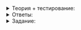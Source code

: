 <details>
<summary>Теория + тестирование:</summary>

# Работаем с массивами

Представьте, что вы с друзьями решили сходить в кино, и каждый из вас независимо от других купил билет на сайте кинотеатра. Придя на сеанс вы, скорее всего, обнаружите, что сидите не все вместе, а как повезёт. В тёмном зале единственный способ найти ваших друзей — это знать, на каких местах они сидят.

Так как даже тупой карандаш лучше острой памяти, вы решаете записать места друг друга до входа в зал. На беду у всех разрядились телефоны, но у каждого из вас есть небольшой лист бумаги, вмещающий информацию только об одном месте. Поэтому все кроме одного записывают ряд и номер места кого-нибудь из друзей так, чтобы не было повторов.

![1.png](https://github.com/AYglazk0v/practicum_Cpp_developer/blob/main/sprint6/%D0%9E%D0%B4%D0%BD%D0%BE%D1%81%D0%B2%D1%8F%D0%B7%D0%BD%D1%8B%D0%B9_%D1%81%D0%BF%D0%B8%D1%81%D0%BE%D0%BA/%D0%A0%D0%B0%D0%B1%D0%BE%D1%82%D0%B0%D0%B5%D0%BC_%D1%81_%D0%BC%D0%B0%D1%81%D1%81%D0%B8%D0%B2%D0%B0%D0%BC%D0%B8/img/1.png?raw=true)


_Пример расположения зрителей в зале_

Оставим за скобками культурный аспект передвижения по залу во время сеанса и подумаем. Если вы хотите найти своего k-го друга, придётся дойти до первого человека, записанного на вашем листе бумаги, узнать у него номер места следующего и двигаться так до тех пор, пока не пройдёте k человек.

Очевидно, что чем больше компания, тем больше в среднем вы будете затрачивать времени, чтобы дойти до нужного друга.

Эта аналогия описывает процесс доступа к элементу односвязного списка по его порядковому номеру. Каждый узел односвязного списка может быть в произвольном месте динамической памяти. Поэтому для связи между ними приходится хранить указатель на следующий узел списка. Чтобы добраться до  `i`-го элемента, нужно последовательно передвигаться с начала списка, пока не пройдёте  `i - 1`  предыдущих элементов. Можно сказать, что односвязный список имеет линейное время доступа к элементу по его порядковому номеру или сложность O(N).

### Знакомьтесь, массивы

Наилучшим решением было бы всем сразу купить билеты на соседние места на одном ряду.

![2.png](https://github.com/AYglazk0v/practicum_Cpp_developer/blob/main/sprint6/%D0%9E%D0%B4%D0%BD%D0%BE%D1%81%D0%B2%D1%8F%D0%B7%D0%BD%D1%8B%D0%B9_%D1%81%D0%BF%D0%B8%D1%81%D0%BE%D0%BA/%D0%A0%D0%B0%D0%B1%D0%BE%D1%82%D0%B0%D0%B5%D0%BC_%D1%81_%D0%BC%D0%B0%D1%81%D1%81%D0%B8%D0%B2%D0%B0%D0%BC%D0%B8/img/2.png?raw=true)

_Когда зрители сидят в одном ряду, найти нужного человека проще_

В этом случае каждому человеку достаточно знать, где находится его кресло относительно кресла с наименьшим номером. Ваше кресло — третье слева, если считать с нуля. Значит, чтобы дойти до Даши, которая сидит на пятом, нужно перейти на два кресла вправо. Листочки бумаги уже не понадобятся — всё упрощается, когда купленные места расположены последовательно.

Структура данных, где все элементы имеют одинаковый размер и хранятся в непрерывной области памяти один за другим, называется массивом. Доступ к элементу массива осуществляется по его индексу.

Зная адрес  `begin`  начала массива и размер  `item_size`  одного элемента, легко вычислить адрес k-го элемента:  `addr(k) = begin + item_size * k`


![3.png](https://github.com/AYglazk0v/practicum_Cpp_developer/blob/main/sprint6/%D0%9E%D0%B4%D0%BD%D0%BE%D1%81%D0%B2%D1%8F%D0%B7%D0%BD%D1%8B%D0%B9_%D1%81%D0%BF%D0%B8%D1%81%D0%BE%D0%BA/%D0%A0%D0%B0%D0%B1%D0%BE%D1%82%D0%B0%D0%B5%D0%BC_%D1%81_%D0%BC%D0%B0%D1%81%D1%81%D0%B8%D0%B2%D0%B0%D0%BC%D0%B8/img/3.png?raw=true)


_Массив из 10 элементов размером 4 байта каждый_

На иллюстрации показан массив из десяти элементов, каждый из которых занимает в памяти четыре байта. Элемент с индексом 7 располагается по адресу:

`0x0000000000400004 + 7*4 = 0x0000000000400004 + 0x1c = 0x0000000000400020`

Такая структура данных используется контейнером  `vector`. Вот почему время доступа к любому элементу вектора имеет сложность O(1): чтобы узнать адрес любого элемента массива, достаточно одного сложения с умножением.

Работа с массивами доступна не только классу  `vector`. Самый простой способ создать массив — объявить переменную и указать после её имени размер массива в квадратных скобках. Этот массив располагается в автоматической или статической области памяти, в зависимости от места своего объявления:

```cpp
// Массив из 10 int-ов со статическим временем жизни
int global_array[10];

int main() {
    // Массив из 5 int-ов с автоматическим временем жизни
    int numbers[5];

    numbers[2] = 3;
}

```

Размер массива в статической или автоматической области памяти должен быть константой времени компиляции. Компилятору нужно знать размер кадра стека функции, которая использует массивы.

Увеличить или уменьшить размер такого массива нельзя — сколько в нём было элементов при объявлении, столько останется до окончания его времени жизни. Операций копирования и присваивания для массивов тоже нет.

Эти ограничения связаны с тем, что C++ унаследовал массивы от своего предшественника, языка C. Их и называют C-массивы.

Когда работаете с массивами переменного размера в C++, выбирайте контейнер  `vector`. Для хранения небольших массивов фиксированного размера в области стека можно использовать контейнер  [`std::array`](https://en.cppreference.com/w/cpp/container/array). Это удобная обёртка над C-массивом. В следующем спринте вы познакомитесь с  `std::array`  ближе.

В этом уроке узнаете, какие возможности С++ предоставляет для низкоуровневой работы с массивами в динамической памяти. Это поможет понять, как устроены контейнеры, подобные  `vector`.

### Массивы в динамической памяти

Для создания массива в динамической памяти служит специальная форма операции  `new`  —  `new Тип[размер]`. В отличие от массива на стеке или в статической области памяти, размер массива в куче может быть произвольным значением, а не константой. Оператор  `new[]`  возвращает указатель на первый элемент созданного массива:

```cpp
size_t size;
cin >> size;

// Создаёт в куче массив из size элементов
int* numbers = new int[size];

```

Элементы созданного так массива инициализируются конструктором по умолчанию для заданного типа. Для примитивных типов вроде  `int`  и  `double`  элементы не будут проинициализированы. Чтобы выполнить инициализацию элементов, укажите их значения внутри фигурных скобок:

```cpp
// Создаёт в куче массив {0, 0, 0}
int* all_zeros = new int[3]{};

// Создаёт в куче массив {1, 2, 3, 4, 5}
int* five_numbers = new int[]{1, 2, 3, 4, 5};

// Создаёт в куче массив {1, 2, 3, 4, 5, 0, 0}
int* seven_numbers = new int[7]{1, 2, 3, 4, 5};

// Создаёт в куче пустой массив из нуля элементов
int* empty_array = new int[0];

// Создаёт в куче единичный int, равный 42
int* single_int = new int{42};

```

Когда закончите работать с массивом в динамической памяти, удалите его, используя операцию  `delete[]`. Эта операция вызывает деструкторы у всех элементов массива и освобождает память.

```cpp
int* numbers = new int[10];
...
delete[] numbers;

```

Квадратные скобки  `[]`  нужны, чтобы отличать удаление массива объектов от удаления одиночного объекта.

Среда выполнения может использовать различающиеся форматы хранения одиночных объектов и массивов в динамической памяти. Например, помимо самих элементов массива в динамической памяти может храниться его размер, а для одиночных объектов эта информация избыточна. Создатели C++ поставили во главу производительность и возложили на программиста ответственность за выбор между  `delete`  и  `delete[]`. Использование непарной версии операции  `delete`, например  `delete`  без квадратных скобок после  `new int[10]`, приведёт к неопределённому поведению.

### Связь указателей и массивов, адресная арифметика

Итак, у вас есть указатель, ссылающийся на первый элемент массива. Обратиться к остальным элементам массива вы можете, используя операцию  `[]`:

```cpp
int* my_array = new int[10];

// Следующие две строки делают одно и то же
my_array[0] = 1;
*my_array = 1;

my_array[3] = my_array[2];

delete[] my_array;

```

Аналогичные действия можно выполнять с указателем, ссылающимся на любой элемент массива, в том числе по отрицательному индексу. В этом случае к элементу массива можно обратиться как по его абсолютном индексу в массиве, так и по смещению относительно другого элемента с известным адресом.

![4.png](https://github.com/AYglazk0v/practicum_Cpp_developer/blob/main/sprint6/%D0%9E%D0%B4%D0%BD%D0%BE%D1%81%D0%B2%D1%8F%D0%B7%D0%BD%D1%8B%D0%B9_%D1%81%D0%BF%D0%B8%D1%81%D0%BE%D0%BA/%D0%A0%D0%B0%D0%B1%D0%BE%D1%82%D0%B0%D0%B5%D0%BC_%D1%81_%D0%BC%D0%B0%D1%81%D1%81%D0%B8%D0%B2%D0%B0%D0%BC%D0%B8/img/4.png?raw=true)

_Схема массива из 10-ти элементов. Под ячейками указаны индексы, а над ними — смещения относительно 4-го элемента_

```cpp
int* my_array = new int[10]{};

int* p = &my_array[4];  // указатель на элемент с индексом 4

p[-1] = 42;  // запись в элемент с индексом 3 (3 = 4 - 1)
p[3] = 128;  // запись в элемент массива с индексом 7 (7 = 4 + 3)

// В этом месте массив содержит следующие элементы:
// 0, 0, 0, 42, 0, 0, 0, 128, 0, 0

delete[] my_array;

```

----------

Чему будет равно значение переменной  `k`  в следующей программе? Введите целое число:

```cpp
int numbers[] = {3, 5, 3, 2, 1, 6, 8};
int* p = &numbers[2];
int k = p[2];

```

Имя массива может выступать в роли указателя на его начальный элемент:

![5.png](https://github.com/AYglazk0v/practicum_Cpp_developer/blob/main/sprint6/%D0%9E%D0%B4%D0%BD%D0%BE%D1%81%D0%B2%D1%8F%D0%B7%D0%BD%D1%8B%D0%B9_%D1%81%D0%BF%D0%B8%D1%81%D0%BE%D0%BA/%D0%A0%D0%B0%D0%B1%D0%BE%D1%82%D0%B0%D0%B5%D0%BC_%D1%81_%D0%BC%D0%B0%D1%81%D1%81%D0%B8%D0%B2%D0%B0%D0%BC%D0%B8/img/5.png?raw=true)

```cpp
int numbers[3];
int* item0_ptr = numbers; // в item_0 хранится указатель на начальный элемент массива
assert(item0_ptr == &numbers[0]);

```

Обращаться к элементам за пределами массива для чтения или записи нельзя — будет неопределённое поведение. При этом неважно, в динамической, автоматической или статической памяти располагался массив:

```cpp
int* numbers = new int[10];
int* item4_ptr = &numbers[4];

numbers[10] = 0; // неопределённое поведение - выход за пределы массива
numbers[-1] = 0; // неопределённое поведение - выход за пределы массива
item4_ptr[6] = 0; // неопределённое поведение - обращение к элементу массива с индексом 10

delete numbers;  // неопределённое поведение - использование delete вместо delete[]

string names[2];
names[5] = "Ivan"s; // неопределённое поведение - выход за пределы массива

```

Можно взять адрес ячейки памяти, следующей за последним элементом массива. Разыменовывать этот указатель нельзя, но можно использовать в качестве опорного указателя для доступа к существующим элементам массива.

```cpp
int* my_array = new int[10];

// Разрешается взятие адреса элемента, следующего за последним:
int* end = &my_array[10];

// Следующие две строки делают одно и то же:
end[-1] = 43;
my_array[9] == 43;

assert(&end[-1] == &my_array[9]);

delete[] my_array;

```

Указатели на элементы массива и целые числа можем использовать в выражениях адресной арифметики, которая включает в себя следующие операции:

-   разность указателей,
-   сумма указателя и числа,
-   разность указателя и числа,
-   инкремент и декремент указателя,
-   сравнение указателей.

Если  `p`  — указатель на некоторый элемент массива, то:

-   `p+1`  — указатель на следующий за ним элемент массива;
-   `p-1`  — указатель на предыдущий элемент массива;
-   `p+N`  — указатель на N-й элемент массива относительно  `p`;
-   `++p`  выполняет инкремент указателя  `p`, после чего он будет указывать на следующий элемент массива;
-   `--p`  выполняет декремент указателя  `p`.

Если  `p`  и  `q`  — указатели на некоторые элементы одного и того же массива, то:

-   `p - q`  равно количеству элементов после  `q`, которое необходимо добавить, чтобы получить  `p`;
-   `p < q`  истинно, если  `p`  ссылается на элемент массива, предшествующий  `q`;
-   `p == q`  истинно, если  `p`  и  `q`  ссылаются на один и тот же элемент массива.

![6.png](https://github.com/AYglazk0v/practicum_Cpp_developer/blob/main/sprint6/%D0%9E%D0%B4%D0%BD%D0%BE%D1%81%D0%B2%D1%8F%D0%B7%D0%BD%D1%8B%D0%B9_%D1%81%D0%BF%D0%B8%D1%81%D0%BE%D0%BA/%D0%A0%D0%B0%D0%B1%D0%BE%D1%82%D0%B0%D0%B5%D0%BC_%D1%81_%D0%BC%D0%B0%D1%81%D1%81%D0%B8%D0%B2%D0%B0%D0%BC%D0%B8/img/6.png?raw=true)

----------

Дана программа:

```cpp
int values[] = {7, 3, 6, 2, 2, 8, 5, 6};
int* p = values + 5;
int* q = p - 3;
int* t = &values[8];

```

Выберите верные утверждения. Их может быть несколько:

-   `p < q`
    
-   `t - values == 8`
    
-   `q+3 == p`
    
-   `q-p == 3`
    
-   `p-q == 3`
    
-   `p+1 == t-2`
    
-   `t == q+3`
    
-   `q-t == 6`
    
-   `q+2 > p-2`
    
-   `q-p == -3`
    
-   `q-1 == p+2`
    
-   `q[5] == p[-3]`
    

### Указатели как итераторы по элементам массивов

Благодаря перегрузке операций итераторы стандартных контейнеров предоставляют множество операций или его часть, в зависимости от контейнера. Этим множеством обладают указатели:

-   Операция разыменования  `*`  указателя возвращает ссылку на объект. Итератор возвращает ссылку на значение элемента контейнера;
-   Операции инкремента и декремента указателя перемещают его на следующий и предыдущий элементы массива. Инкремент и декремент итератора перемещают его к следующему или предыдущему элементу контейнера;
-   Операции адресной арифметики над указателями выполняют перемещение вперёд или назад за константное время. Аналогичные действия возможны и над итераторами произвольного доступа контейнера  `vector`  или  `deque`.

Благодаря сходству интерфейсов указателей и итераторов стандартные алгоритмы С++ можно применять к элементам контейнера и массивов в памяти. Разница между итераторами и указателями — в толщине слоя абстракции от «‎железа». Операции с указателями выполняются максимально быстро, но ограничены использованием в массивах. Итераторы в этом плане более интеллектуальны, но менее быстры за счёт накладных расходов при обходе более сложных структур данных контейнеров. Исключение могут составить разве что итераторы контейнера  `vector`, для которых современные компиляторы способны сгенерировать код, аналогичный использующему указатели.

Объявив массив в статической или автоматической памяти, можно использовать функции  `std::begin`  и  `std::end`  и получить итераторы на его начало и конец:

```cpp
#include <algorithm>

int main() {
    using namespace std;

    int numbers[] = {1, 2, 4, 8, 1, 6, 3, 2, 6, 4};
    sort(begin(numbers), end(numbers));
}

```

Адрес начала данных контейнера  `vector`  предоставляет метод  `data`. Возвращённый им указатель задаёт полуинтервал  `[data(); data() + size())`. Внутри этого полуинтервала содержатся элементы контейнера  `vector`. Как правило, метод  `data()`  используют для передачи содержимого  `vector`  в функции ОС или в низкоуровневые библиотеки:

```cpp
#include <vector>

struct Point {
    int x;
    int y;
};

// Функция DrawPolygon рисует многоугольник, состоящий из num_points вершин,
// расположенных в массиве по адресу points.
void DrawPolygon(const Point* points, size_t num_points){
    /* ... */
}

int main() {
    using namespace std;
    vector<Point> polygon;
    for (int i = 0; i < num_vertices; ++i) {
        Point vertex;
        /* Вычисляем координаты очередной вершины многоугольника */
        polygon.push_back(vertex);
    }
    // Передаём адрес массива вершин и их количество в функцию рисования многоугольника
    DrawPolygon(polygon.data(), polygon.size());

    const Point triangle_vertices[3] = {{100, 100}, {0, 0}, {200, 0}};
    // DrawPolygon может использоваться и с обычными массивами.
    // Например, для рисования треугольника
    DrawPolygon(triangle, 3);
}
```

</details>

<details>
<summary>Ответы:</summary>

# Ответы на задания

Чему будет равно значение переменной  `k`  в следующей программе? Введите целое число:

```cpp
int numbers[] = {3, 5, 3, 2, 1, 6, 8};
int* p = &numbers[2];
int k = p[2];

```

-   Так как  `p`  ссылается на элемент массива с индексом два,  `p[2]`  обратится к элементу с индексом четыре, значение которого равно единице.

----------

Дана программа:

```cpp
int values[] = {7, 3, 6, 2, 2, 8, 5, 6};
int* p = values + 5;
int* q = p - 3;
int* t = &values[8];

```

Выберите верные утверждения. Их может быть несколько:

-   **(-)**  `p < q`

> `p`  ссылается на элемент с индексом пять, а  `q`  — на элемент с индексом два. Выражение  `p < q`  ложно, так как пятый элемент не предшествует второму.

-   **(+)**  `t - values == 8`

> Так как  `t`  ссылается на ячейку памяти, следующую за последним элементом массива, а имя массива  `values`  выступает в качестве указателя на его начальный элемент, разность между  `t`  и  `values`  равна количеству элементов в массиве, то есть 8.

-   **(+)**  `q+3 == p`

> Это следует из инициализации  `q = p - 3`.

-   **(-)**  `q-p == 3`

> Разность указателей  `q`  и  `p`  равна количеству элементов, которые надо добавить после  `p`, чтобы получить  `q`. Так как  `q`  ссылается на второй элемент, а  `p`  - на пятый, их разность равна -3. От позиции  `p`  надо сделать три шага назад, чтобы получить  `q`.

-   **(+)**  `p-q == 3`

> Это следует из инициализации  `q = p - 3`.

-   **(+)**  `p+1 == t-2`

> И левое, и правое подвыражение ссылаются на элемент с индексом четыре.

-   **(-)**  `t == q+3`

> `q + 3`  возвращает указатель на пятый элемент массива, а  `t`  - адрес псевдоэлемента с индексом восемь.

-   **(-)**  `q-t == 6`

> Выражение  `t-q`  равно 6, а  `q-t`  равно -6.

-   **(+)**  `q+2 > p-2`

> `p - 2`  ссылается на четвёртый элемент, а  `q + 2`  — на следующий за ним третий.

-   **(+)**  `q-p == -3`

> Это следует из инициализации  `q = p - 3`.

-   **(-)**  `q-1 == p+2`

> Указатели  `q - 1`  и  `p + 2`  ссылаются на первый и седьмой элементы массива.

-   **(+)**  `q[5] == p[-3]`

> `q[5]`  получает значение седьмого элемента, а  `p[-3]`  — значение второго. Значения обоих элементов равны шести.

</details>

<details>
<summary>Задание:</summary>

## Задание

Напишите шаблонную функцию  `ReverseArray`, которая заменяет порядок элементов массива на противоположный. Функция принимает адрес первого элемента массива и количество элементов массива.

Сигнатура функции  `ReverseArray`:

```cpp
template <typename T>
void ReverseArray(T* start, size_t size);

```

Переданный массив может быть пустым или непустым. В случае пустого массива параметр  `size`  равен нулю, а указатель  `start`  может быть как нулевым, так и ненулевым указателем. Если массив непустой, указатель  `start`  будет ненулевым.

### Ограничения

Функция  `ReverseArray`  должна использовать O(1) дополнительной памяти, то есть её объём не должен зависеть от размера массива. Например, нельзя использовать  `vector`  или иной контейнер для промежуточного хранения элементов. Ограничение по времени выполнения — O(N).

### Что отправлять на проверку

Только код функции  `ReverseArray`  и, возможно, нужные для её работы директивы  `#include`. Если отправите  `main`, она будет заменена на версию из тренажёра.

### Как будет тестироваться ваш код

Шаблон функции  `ReverseArray`  будет протестирован на массивах различного размера с разными типами элементов. Не меняйте сигнатуру функции  `ReverseArray`, чтобы код скомпилировался без ошибок.

### Подсказка

Корректно обрабатывайте вырожденные случаи — пустой массив и массив из одного элемента. Убедитесь, что программа правильно работает с массивами чётного и нечётного размеров.

</details>
